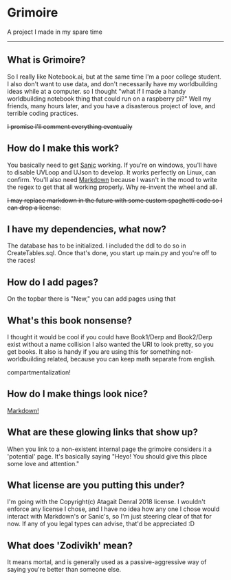 # Grimoire
A project I made in my spare time
* * *
## What is Grimoire?
So I really like Notebook.ai, but at the same time I'm a poor college student.
I also don't want to use data, and don't necessarily have my worldbuilding ideas while at a computer.
so I thought "what if I made a handy worldbuilding notebook thing that could run on a raspberry pi?"
Well my friends, many hours later, and you have a disasterous project of love, and terrible coding practices.

~~I promise I'll comment everything eventually~~

## How do I make this work?
You basically need to get [Sanic](https://github.com/channelcat/sanic) working. If you're on windows, you'll have to
disable UVLoop and UJson to develop. It works perfectly on Linux, can confirm. You'll also need [Markdown](https://python-markdown.github.io/)
because I wasn't in the mood to write the regex to get that all working properly. Why re-invent the wheel and all.

~~I may replace markdown in the future with some custom spaghetti code so I can drop a license.~~

## I have my dependencies, what now?
The database has to be initialized. I included the ddl to do so in CreateTables.sql. Once that's done, you start up
main.py and you're off to the races!

## How do I add pages?
On the topbar there is "New," you can add pages using that

## What's this book nonsense?
I thought it would be cool if you could have Book1/Derp and Book2/Derp exist without a name collision
I also wanted the URI to look pretty, so you get books. It also is handy if you are using this for something
not-worldbuilding related, because you can keep math separate from english.

compartmentalization!

## How do I make things look nice?
[Markdown!](https://daringfireball.net/projects/markdown/syntax#link)

## What are these glowing links that show up?
When you link to a non-existent internal page the grimoire considers it a 'potential' page.
It's basically saying "Heyo! You should give this place some love and attention."

## What license are you putting this under?
I'm going with the Copyright(c) Atagait Denral 2018 license. I wouldn't enforce any license I chose, and I have no
idea how any one I chose would interact with Markdown's or Sanic's, so I'm just steering clear of that for now.
If any of you legal types can advise, that'd be appreciated :D

## What does 'Zodivikh' mean?
It means mortal, and is generally used as a passive-aggressive way of saying you're better than someone else.
